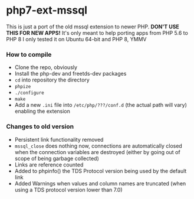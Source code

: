 # php7-ext-mssql
This is just a port of the old mssql extension to newer PHP. 
**DON'T USE THIS FOR NEW APPS!**
It's only meant to help porting apps from PHP 5.6 to PHP 8
I only tested it on Ubuntu 64-bit and PHP 8, YMMV

### How to compile
*  Clone the repo, obviously
*  Install the php-dev and freetds-dev packages
* `cd` into repository the directory
* `phpize`
* `./configure`
* `make`
* Add a new `.ini` file into `/etc/php/???/conf.d` (the actual path will vary) enabling the extension

### Changes to old version
* Persistent link functionality removed
* `mssql_close` does nothing now, connections are automatically closed when the connection variables are destroyed (either by going out of scope of being garbage collected)
* Links are reference counted
* Added to phpinfo() the TDS Protocol version being used by the default link
* Added Warnings when values and column names are truncated (when using a TDS protocol version lower than 7.0)
